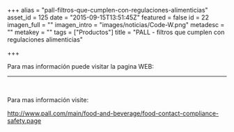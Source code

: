 +++
alias = "pall-filtros-que-cumplen-con-regulaciones-alimenticias"
asset_id = 125
date = "2015-09-15T13:51:45Z"
featured = false
id = 22
imagen_full = ""
imagen_intro = "images/noticias/Code-W.png"
metadesc = ""
metakey = ""
tags = ["Productos"]
title = "PALL - filtros que cumplen con regulaciones alimenticias"

+++
<p>Para mas información puede visitar la pagina WEB:</p>
<hr class="system-pagebreak" />
<p> </p>
<p>Para mas información visite:</p>
<p><a title="http://www.pall.com/main/food-and-beverage/food-contact-compliance-safety.page" href="http://www.pall.com/main/food-and-beverage/food-contact-compliance-safety.page" target="_blank">http://www.pall.com/main/food-and-beverage/food-contact-compliance-safety.page</a></p>
<!--more-->